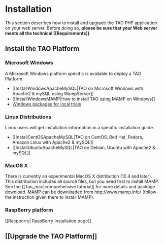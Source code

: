 <!--
parent:
    title: Administrator_Guide
author:
    - 'Cyril Hazotte'
created_at: '2010-11-23 16:14:15'
updated_at: '2015-10-26 11:48:09'
tags:
    - 'Administrator Guide'
-->



Installation
============

This section describes how to install and upgrade the TAO PHP application on your web server. Before doing so, **please be sure that your Web server meets all the technical [[Requirements]]**.

Install the TAO Platform
------------------------

### Microsoft Windows

A Microsoft Windows platform specific is available to deploy a TAO Platform.

-   [[InstallWindowsApacheMySQL|TAO on Microsoft Windows with Apache2 & mySQL using WampServer]]
-   [[InstallWindowsMAMP|How to install TAO using MAMP on Windows]]
-   [Windows packages for local trials](http://forge.taotesting.com/attachments/download/2852/TAO%20Installation%20Guide.pdf)

### Linux Distributions

Linux users will get installation information in a specific installation guide.

-   [[InstallCentOSApacheMySQL|TAO on CentOS, Red Hat, Fedora, Amazon Linux with Apache2 & mySQL]]
-   [[InstallUbuntuApacheMySQL|TAO on Debian, Ubuntu with Apache2 & mySQL]]

### MacOS X

There is currently an experimental MacOS X distribution (10.4 and later). This distribution includes all source files, but you need first to install MAMP. See the [[Tao\_mac|comprehensive tutorial]] for more details and package download. MAMP can be downloaded from http://www.mamp.info/‎ (follow the instruction given there to install MAMP).

### RaspBerry platform

[[Raspberry| RaspBerry Installation page]]

[[Upgrade the TAO Platform]]
----------------------------
